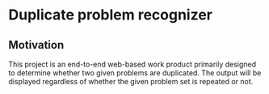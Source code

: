 # Duplicate problem recognizer
## Motivation
This project is an end-to-end web-based work product primarily designed to determine whether two given problems are duplicated. The output will be displayed regardless of whether the given problem set is repeated or not.
